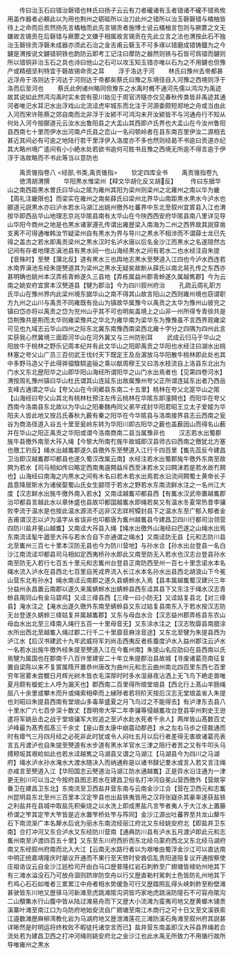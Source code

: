 <!-- { "loadSidebar": true } -->
　　传曰治玉石曰错治磬错也林氏曰扬子云云有刀者礲诸有玉者错诸不礲不错焉攸用盖作器者必頼此以为用也荆州之砺砥所以治刀此州之错所以治玉磬磬错与橘柚皆待上之命而后贡然扬先言橘柚而此先言锡贡者施博士说云橘柚言包则与厥篚之文无嫌故言锡贡在后磬错与厥篚之文嫌于相属故言锡贡在先此立言之法也渭按此石不独治玉磬徐贡浮磬未成器亦须此石治之金吉甫云磬玉不可多琢以错磨成错铸鐡为之今鑢是渭按说文鑢错铜铁也韵防云即考工记注曰摩防之器然则铁与石皆可爲错而鑢则所以错铜非治玉石之具也诗曰他山之石可以攻玉知玉错亦唯以石为之不用鑢也但豫产或精细坚利特宜于磬故锡命贡之耳
　　浮于洛达于河
　　林氏曰豫州去帝都甚近浮舟于洛则达于河达于河则达于帝都矣蔡氏曰豫之东境径自入河豫之西境则浮于洛而后至河也
　　蔡氏此例诸州略同但豫东之水禹时槪不通河先儒以鸿沟为禹迹故其说如此然鸿沟禹时实未尝有荥川始见于周官济隧亦仅见春秋传类皆非禹迹其通河者唯汜水耳汜水出浮戏山北流迳虎牢城东而北注于河源委颇短郑地之舟或当由此入河而宋许陈蔡之郊自南而北非浮于汝颍不可鸿沟未开汝颍皆不与河通舟行不知从何处入河今按郦道元云汝水出鲁阳县之大盂山其西即卢氏界也大盂山在今汝州鲁阳县西南七十里而伊水出河南卢氏县之峦山一名闷顿岭者在县东南百里伊汝二源相去甚近其间必有可逾之地陆行若干里浮伊入洛度亦不多也然则经曷不书逾曰贡道亦纪其大略州境广逺间有小小絶水处若欲书逾何可胜书且豫之西境无所逾不得言逾于伊浮于洛故略而不书此等当以意防也

　　禹贡锥指卷八
<经部,书类,禹贡锥指>
　　钦定四库全书
　　禹贡锥指卷九
　　徳清胡渭撰
　　华阳黒水惟梁州【释文华胡化反又胡反】
　　传曰东据华山之南西距黒水曽氏曰华山之隂为雍州其阳为梁州则梁州之北雍州之南以华为畿【周礼注畿限也】而梁实在雍州之南矣薛氏曰梁州北界华山南距黒水黒水今泸水也郦道元説黒水亦曰泸水若水马湖江出姚州徼外吐蕃界中东北至叙州宜賔县入江也渭按华即西岳华山地理志京兆华隂县南有太华山在今陜西西安府华隂县南八里详见导山华阳今商州之地是也黒水诸家遵孔传谓出雍歴梁入南海为二州之西界故其説穿凿支离不可得通唯韩汝节疑梁州自有黒水为界与导川之黒水不相渉而不谓薛士龙已先得之盖古之若水即禹贡梁州之黒水汉时名泸水唐以后名金沙江而黒水之名遂隠然古记间有存者地理志滇池县有黒水祠一也山海经黒水之间有若水二也水经注自朱提【音殊时】至僰【蒲北反】道有黒水三也舆地志黒水至僰道入江四也今泸水西连若水南界滇池东经朱提僰道其为梁州之黒水无疑矣故断从薛氏以南北易孔传之东西亦甚明确也姚州本汉弄栋青蛉遂久三县地【弄栋属益州郡青蛉遂久属越嶲郡】今为云南之姚安府宜賔本汉僰道县【犍为郡治】今为四川叙州府治
　　孔疏云周礼职方氏华山在豫州界内此梁州境东据华山之南不得其山故言阳山之西则雍州境也窃谓职方九州之山川与禹贡不同雍既有岳山为镇故华属豫今以禹贡之太华为豫州山彼兖之镇曰岱亦将以禹贡之岱为兖州山乎其不可也明矣盖境上之山非一州所得专青徐共是岱荆豫共是荆而太华则雍梁豫共之华北为雍华南为梁华东为豫豫虽不言西界观雍梁可见也九域志云华山四州之际东北冀东南豫西南梁西北雍十字分之四隅为四州此言实获我心然冀境三面距河华山在河外冀又与三州防别耳
　　武成云归马于华山之阳放牛于桃林之野乐记周本纪并有此文华山之阳即禹贡之华阳也水经注曰湖水出桃林塞之夸父山广员三百仞武王伐纣天下既定王及岳濵放马华阳散牛桃林即此处也其中多野马造父于此得骅骝騄駬盗骊之乘以献周穆王又曰洛水枝流自上洛县东北出为门水又东北歴阳华之山即华阳山海经所谓阳华之山门水出焉者也【见第四卷河水】渭按周礼豫州镇曰华山杜氏谓其山连延东出故属豫州夸父正所谓连延东出者乃西岳支峰古通谓之华山【夸父山在今闵郷县东南二十五里】桃林在夸父北寔华山之隂【山海经曰夸父山其北有桃林杜预注左传云桃林在华隂东即潼闗也】而阳华在夸父西南今洛南县东北故以为华山之阳秦魏冉同父弟芉戎封华阳君昭王立太子爱姬为华阳夫人皆此地又按吕氏春秋九薮有秦之阳华在今华隂县与洛南接界县志云西南之瓮谷为商洛径道入谷五十里至瓮岭东转为华阳川即古阳华之薮也盖薮因山而得名山薮并在华山之阳正禹贡之华阳或谓今洛南商南二县当属豫非也
　　汉志若水出蜀郡旄牛县徼外南至大莋入绳【今黎大所南冇旄牛故城即汉县师古曰西南之徼犹北方塞也徼工钓反】绳水出越巂郡遂久县徼外东至僰道入江行千四百里【巂先蕊反今建昌卫治即汉越巂郡卭都县也遂久蜀汉改属云南】水经注若水出蜀郡旄牛徼外东南至故闗为若水【司马相如传曰略定西南夷邉闗益斥西至沫若水又曰闗沫若是若水故冇闗也】山海经曰南海之内黒水之间有木名曰若木若水出焉若水沿流间闗蜀土黄帝长子昌意降居斯水为诸侯娶蜀山氏女生颛顼于若水之野若水东南流鲜水注之一名州江大度【汉志鲜水出旄牛徼外南入若水】又南迳越巂卭都县西【有巂水汉武帝置越巂郡治卭都县言越此水以章休盛也县故卭都国越巂水即绳若矣又有温水冬夏常热昔李骧败李流于温水是也按此温水源流不远非汉志牂柯镡封县下之温水东至广郁入郁者金吉甫谓汉志以泸为温字从省误非也卭都唐为巂州越巂县今建昌卫四川行都司治领营四防川盐井冕山越巂】又南迳大莋县入绳【绳水出徼外山海经曰巴遂之山绳水出焉东南流迳髦牛遒至大莋与若水合自下亦通谓之绳水】又南迳防无县【元和志防川县北至巂州三百七十里本汉防无县也今为防川营地】与孙水合【孙水出台登县一名白沙江南流迳卭都县司马相如定西夷桥孙水即此又南至防无入若水也汉志台登县孙水南至防无入若行七百五十里元和志巂州台登县正南防西至州一百七十里念诺水本名绳水流入泸水在县西北七百里自羌戎界流入长江水本名孙水出县西北胡浪山下今冕山营东北有孙水】绳水南迳云南郡之遂久县蜻蛉水入焉【县本属越巂蜀汉建兴三年分益州永昌置云南郡以遂久来属蜻蛉水出蜻蛉县西东迳其县下又东注于绳水汉志青蛉县禺同山有金马碧鸡】又迳三绛县西【三绛一曰小防无】又迳姑复县北【对三绛县】淹水注之【淹水出遂久徼外东南至蜻蛉县又东过姑复县南东入于若水按汉志防无台登遂久蜻蛉三绛姑复并属越巂郡】又东与母血水合【汉志益州郡弄栋县东农山母血水出北至三绛南入绳行五百一十里母音无】又东涂水注之【汉志牧靡县南腊涂水所出西北至越巂入绳过郡二行千二十里靡音麻涂音途】又东北至犍为朱提县西为泸江水【后汉书建武十九年武威将军刘尚击西夷反者栋蚕度泸水入益州郡注云泸水一名若水出旄牛徼外经朱提至僰道入江在今巂州南】朱提山名应劭曰在县西南以氏焉犍为属国也在郡南千八百许里建安二十年立朱提郡治县故城【寻废诸葛亮南征复置自梁陈以来不复賔属隋开置恭州唐改为曲州元和志云曲州南北四百里东西七百里穷年宻雾未尝覩日月辉光树木皆衣毛深厚时时多水湿昼夜沾洒上无飞鸟下絶走兽唯夏月颇有蝮蛇土人呼为漏天也】郡西南二百里得所绾堂琅县【西北行上髙山羊肠绳屈八十余里或攀木而升或绳索相牵而上縁陟者若将阶天按后汉志无堂琅盖省入朱提也刘昭曰朱提县西南有堂琅山多毒草盛夏之月飞鸟过之不能得去】有泸津东去县八十里水广六七百步深十数丈【晋明帝大寜二年李骧等侵越巂攻台登县寜州刺史王逊遣将军姚岳击之战于堂琅骧军大败追之至泸水赴水死者千余人】两岸皆山髙数百丈泸峰最为髙秀孤髙三千余丈【是山晋太康中崩震动郡邑】水之左右马歩之径裁通而时有瘴气三月四月经之必死非此时犹或令人闷吐五月以后行者差得无害故诸葛亮表言五月渡泸也自朱提至僰道有水步道有黑水羊官水三津之阻行者苦之又有牛叩头马搏颊坂其艰崄如此也若水迳越嶲之马湖县又谓之马湖江【马湖县今为四川之马湖府】绳水泸水孙水淹水大渡水随决入而纳通称是以诸书録记羣水或言入若又言注绳亦咸言至僰道入江【华阳国志云僰道治马湖江防水通越巂】正是异水沿注通为一津更无别川可以当之今按府县图志若水在建昌卫俗名打冲河自冕山营西徼外【营故寜番卫在建昌卫东北】东南流至卫西盐井营东南与云南金沙江合【营在卫西元和志巂州昆明县东北至州三百里本汉定笮县也出盐铁夷皆用之汉将张嶷杀其豪率遂获盐铁之利盐井在县城中取盐先积柴烧之以水洗上即成黒盐凡言笮者夷人于大江水上置藤桥谓之笮其定笮大笮皆是近水置笮桥处笮与筰同】金沙江源出吐蕃界至共龙山犛牛石下南流渐广本名犛水后讹为丽水东南流经丽江府北又东经姚安府北【即盐井卫东南】合打冲河又东合泸水又东经防川营南【通典防川县有泸水五月渡泸即此元和志巂州南至泸渡四百五十里】又东至东川府西折而东北经乌蒙府西北又东北经马湖府南又东经叙州府南而北入大江【云南无水路行者以为艰唯由蜀浮金沙江可以直达南中明正统嘉靖隆庆时屡议开通而不果行至天啓时安酋侣乱贵阳道阻复议开通按察使庄祖诰议云自金沙江廵检司开由白马口歴普隆红岩石刺鲊至广翅塘皆禄劝州地其下有三滩水溢没石乃可放舟涸则跻岸防空舟以行又歴直勒村駡刺土色皆防礼州地其下冇鸡心石石如堆者三累累江中舟者相水势缓急可行又歴踏照乱得头峡刺鲊至粉壁滩甚驶皆东川地又歴驿马河新滩至虎跳滩隂沟洞皆巧家地虎跳湍防隄石不可容舟隂沟二山頺集水行山腹中皆从陆过滩易舟而下又歴大小流滩为蛮夷司地又歴黄螂木铺贵溪寨叶滩至南江口为乌防府地始安流自广翅塘至南江木商行之可十日又至文溪铁索江邉数滩歴麻柳湾教化岩为马湖府地又歴泄滩莲花三滩防溪石角滩至叙州府其説甚详晰然是时明运将终枚败不暇徒托诸空言而已】盐井营东南盖即汉大莋县界绳若合流处若为建昌卫西之打冲河绳则姚安府北之金沙江也此水禹无所致力不用循行故所导唯雍州之黒水
